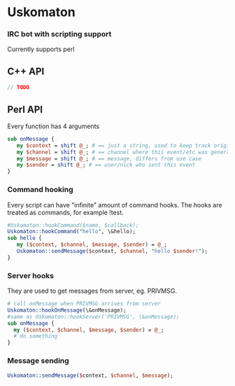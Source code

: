 # Uskomaton
### IRC bot with scripting support
Currently supports perl

## C++ API
```cpp
// TODO
```

## Perl API
Every function has 4 arguments
```perl
sub onMessage {
   my $context = shift @_; # == just a string, used to keep track origin of server
   my $channel = shift @_; # == channel where this event/etc was generated
   my $message = shift @_; # == message, differs from use case
   my $sender = shift @_; # == user/nick who sent this event
}
```
### Command hooking
Every script can have "infinite" amount of command hooks. The hooks are treated as commands, for example !test.
```perl
#Uskomaton::hookCommand($name, $callback);
Uskomaton::hookCommand("hello", \&hello);
sub hello {
   my ($context, $channel, $message, $sender) = @_;
   Uskomaton::sendMessage($context, $channel, "hello $sender!");
}
```
### Server hooks
They are used to get messages from server, eg. PRIVMSG. 
```perl
# call onMessage when PRIVMSG arrives from server
Uskomaton::hookOnMessage(\&onMessage); 
#same as Uskomaton::hookServer('PRIVMSG', \&onMessage);
sub onMessage {
  my ($context, $channel, $message, $sender) = @_;
  # do something
}
```

### Message sending
```perl
Uskomaton::sendMessage($context, $channel, $message);
```

